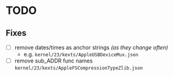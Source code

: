 # TODO

## Fixes

- [ ] remove dates/times as anchor strings *(as they change often)*
  - e.g. `kernel/23/kexts/AppleUSBDeviceMux.json`
- [ ] remove sub_ADDR func names `kernel/23/kexts/AppleFSCompressionTypeZlib.json`